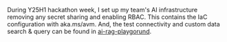 During Y25H1 hackathon week, I set up my team's AI infrastructure removing any secret sharing and enabling RBAC. This contains the IaC configuration with aka.ms/avm.
And, the test connectivity and custom data search & query can be found in [ai-rag-playgorund](https://github.com/sjyang18/ai-rag-playground).
